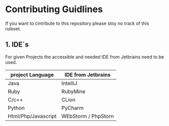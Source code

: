 # Contributing Guidlines

If you want to cintribute to this repository please stoy no track of this ruleset.

## 1. IDE´s

For given Projects the accessible and needed IDE from Jetbrains need to be used.

| project Language    | IDE from Jetbrains  |
| ------------------- | ------------------- |
| Java                | IntelliJ            |
| Ruby                | RubyMine            |
| C/c++               | CLion               |
| Python              | PyCharm             |
| Html/Php/Javascript | WEbStorm / PhpStorn |
